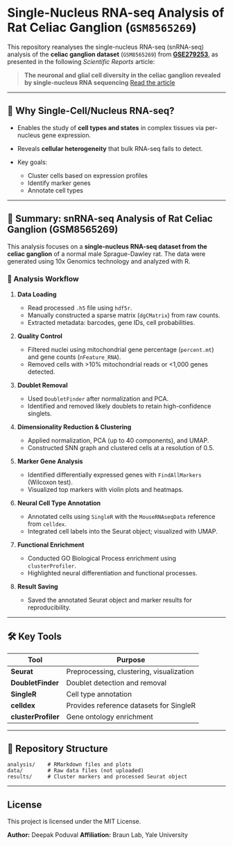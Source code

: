 # Single-Nucleus RNA-seq Analysis of Rat Celiac Ganglion (`GSM8565269`)

This repository reanalyses the single-nucleus RNA-seq (snRNA-seq) analysis of the **celiac ganglion dataset** (`GSM8565269`) from [**GSE279253**](https://www.ncbi.nlm.nih.gov/geo/query/acc.cgi?acc=GSE279253), as presented in the following *Scientific Reports* article:

> **The neuronal and glial cell diversity in the celiac ganglion revealed by single-nucleus RNA sequencing**
> [Read the article](https://www.nature.com/articles/s41598-025-89779-3)

---

## 🔬 Why Single-Cell/Nucleus RNA-seq?

* Enables the study of **cell types and states** in complex tissues via per-nucleus gene expression.
* Reveals **cellular heterogeneity** that bulk RNA-seq fails to detect.
* Key goals:

  * Cluster cells based on expression profiles
  * Identify marker genes
  * Annotate cell types

---

## 🧾 Summary: snRNA-seq Analysis of Rat Celiac Ganglion (GSM8565269)

This analysis focuses on a **single-nucleus RNA-seq dataset from the celiac ganglion** of a normal male Sprague-Dawley rat. The data were generated using 10x Genomics technology and analyzed with R.

### 🔧 Analysis Workflow

1. **Data Loading**

   * Read processed `.h5` file using `hdf5r`.
   * Manually constructed a sparse matrix (`dgCMatrix`) from raw counts.
   * Extracted metadata: barcodes, gene IDs, cell probabilities.

2. **Quality Control**

   * Filtered nuclei using mitochondrial gene percentage (`percent.mt`) and gene counts (`nFeature_RNA`).
   * Removed cells with >10% mitochondrial reads or <1,000 genes detected.

3. **Doublet Removal**

   * Used `DoubletFinder` after normalization and PCA.
   * Identified and removed likely doublets to retain high-confidence singlets.

4. **Dimensionality Reduction & Clustering**

   * Applied normalization, PCA (up to 40 components), and UMAP.
   * Constructed SNN graph and clustered cells at a resolution of 0.5.

5. **Marker Gene Analysis**

   * Identified differentially expressed genes with `FindAllMarkers` (Wilcoxon test).
   * Visualized top markers with violin plots and heatmaps.

6. **Neural Cell Type Annotation**

   * Annotated cells using `SingleR` with the `MouseRNAseqData` reference from `celldex`.
   * Integrated cell labels into the Seurat object; visualized with UMAP.

7. **Functional Enrichment**

   * Conducted GO Biological Process enrichment using `clusterProfiler`.
   * Highlighted neural differentiation and functional processes.

8. **Result Saving**

   * Saved the annotated Seurat object and marker results for reproducibility.

---

## 🛠️ Key Tools

| Tool                | Purpose                                  |
| ------------------- | ---------------------------------------- |
| **Seurat**          | Preprocessing, clustering, visualization |
| **DoubletFinder**   | Doublet detection and removal            |
| **SingleR**         | Cell type annotation                     |
| **celldex**         | Provides reference datasets for SingleR  |
| **clusterProfiler** | Gene ontology enrichment                 |

---

## 📁 Repository Structure

```
analysis/    # RMarkdown files and plots
data/        # Raw data files (not uploaded)
results/     # Cluster markers and processed Seurat object
```

---

## License

This project is licensed under the MIT License.

**Author:** Deepak Poduval
**Affiliation:** Braun Lab, Yale University
